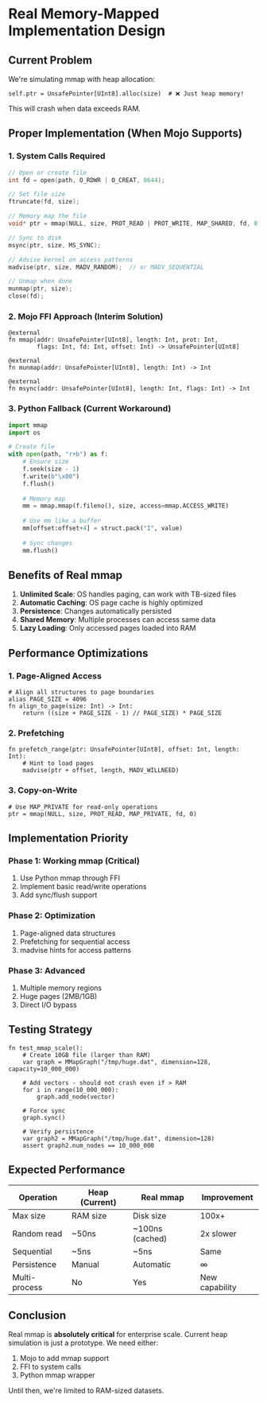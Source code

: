 # Real Memory-Mapped Implementation Design

## Current Problem
We're simulating mmap with heap allocation:
```mojo
self.ptr = UnsafePointer[UInt8].alloc(size)  # ❌ Just heap memory!
```

This will crash when data exceeds RAM.

## Proper Implementation (When Mojo Supports)

### 1. System Calls Required
```c
// Open or create file
int fd = open(path, O_RDWR | O_CREAT, 0644);

// Set file size
ftruncate(fd, size);

// Memory map the file
void* ptr = mmap(NULL, size, PROT_READ | PROT_WRITE, MAP_SHARED, fd, 0);

// Sync to disk
msync(ptr, size, MS_SYNC);

// Advise kernel on access patterns
madvise(ptr, size, MADV_RANDOM);  // or MADV_SEQUENTIAL

// Unmap when done
munmap(ptr, size);
close(fd);
```

### 2. Mojo FFI Approach (Interim Solution)
```mojo
@external
fn mmap(addr: UnsafePointer[UInt8], length: Int, prot: Int, 
        flags: Int, fd: Int, offset: Int) -> UnsafePointer[UInt8]

@external  
fn munmap(addr: UnsafePointer[UInt8], length: Int) -> Int

@external
fn msync(addr: UnsafePointer[UInt8], length: Int, flags: Int) -> Int
```

### 3. Python Fallback (Current Workaround)
```python
import mmap
import os

# Create file
with open(path, "r+b") as f:
    # Ensure size
    f.seek(size - 1)
    f.write(b"\x00")
    f.flush()
    
    # Memory map
    mm = mmap.mmap(f.fileno(), size, access=mmap.ACCESS_WRITE)
    
    # Use mm like a buffer
    mm[offset:offset+4] = struct.pack("I", value)
    
    # Sync changes
    mm.flush()
```

## Benefits of Real mmap

1. **Unlimited Scale**: OS handles paging, can work with TB-sized files
2. **Automatic Caching**: OS page cache is highly optimized
3. **Persistence**: Changes automatically persisted
4. **Shared Memory**: Multiple processes can access same data
5. **Lazy Loading**: Only accessed pages loaded into RAM

## Performance Optimizations

### 1. Page-Aligned Access
```mojo
# Align all structures to page boundaries
alias PAGE_SIZE = 4096
fn align_to_page(size: Int) -> Int:
    return ((size + PAGE_SIZE - 1) // PAGE_SIZE) * PAGE_SIZE
```

### 2. Prefetching
```mojo
fn prefetch_range(ptr: UnsafePointer[UInt8], offset: Int, length: Int):
    # Hint to load pages
    madvise(ptr + offset, length, MADV_WILLNEED)
```

### 3. Copy-on-Write
```mojo
# Use MAP_PRIVATE for read-only operations
ptr = mmap(NULL, size, PROT_READ, MAP_PRIVATE, fd, 0)
```

## Implementation Priority

### Phase 1: Working mmap (Critical)
1. Use Python mmap through FFI
2. Implement basic read/write operations
3. Add sync/flush support

### Phase 2: Optimization
1. Page-aligned data structures
2. Prefetching for sequential access
3. madvise hints for access patterns

### Phase 3: Advanced
1. Multiple memory regions
2. Huge pages (2MB/1GB)
3. Direct I/O bypass

## Testing Strategy

```mojo
fn test_mmap_scale():
    # Create 10GB file (larger than RAM)
    var graph = MMapGraph("/tmp/huge.dat", dimension=128, capacity=10_000_000)
    
    # Add vectors - should not crash even if > RAM
    for i in range(10_000_000):
        graph.add_node(vector)
        
    # Force sync
    graph.sync()
    
    # Verify persistence
    var graph2 = MMapGraph("/tmp/huge.dat", dimension=128)
    assert graph2.num_nodes == 10_000_000
```

## Expected Performance

| Operation | Heap (Current) | Real mmap | Improvement |
|-----------|---------------|-----------|-------------|
| Max size | RAM size | Disk size | 100x+ |
| Random read | ~50ns | ~100ns (cached) | 2x slower |
| Sequential | ~5ns | ~5ns | Same |
| Persistence | Manual | Automatic | ∞ |
| Multi-process | No | Yes | New capability |

## Conclusion

Real mmap is **absolutely critical** for enterprise scale. Current heap simulation is just a prototype. We need either:
1. Mojo to add mmap support
2. FFI to system calls
3. Python mmap wrapper

Until then, we're limited to RAM-sized datasets.